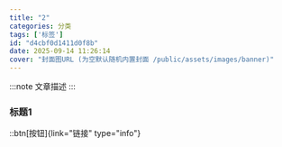 ```yaml
---
title: "2"
categories: 分类
tags: ['标签']
id: "d4cbf0d1411d0f8b"
date: 2025-09-14 11:26:14
cover: "封面图URL (为空默认随机内置封面 /public/assets/images/banner)"
---
```


:::note
文章描述
:::

### 标题1

::btn[按钮]{link="链接" type="info"}
